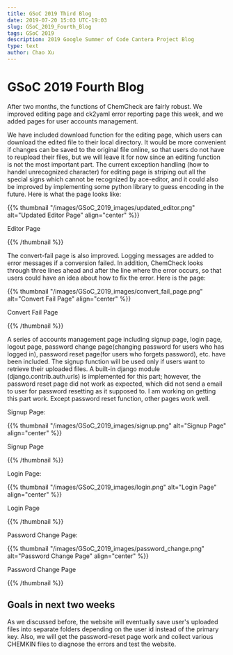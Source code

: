 ```yaml
---
title: GSoC 2019 Third Blog
date: 2019-07-20 15:03 UTC-19:03
slug: GSoC_2019_Fourth_Blog
tags: GSoC 2019
description: 2019 Google Summer of Code Cantera Project Blog
type: text
author: Chao Xu
---
```


# GSoC 2019 Fourth Blog

After two months, the functions of ChemCheck are fairly robust. We improved editing page and ck2yaml error reporting page this week, and we
added pages for user accounts management.

<!-- TEASER_END -->

We have included download function for the editing page, which users can download the edited file to their local directory. It would be more convenient
if changes can be saved to the original file online, so that users do not have to reupload their files, but we will leave it for now since an
editing function is not the most important part. The current exception handling (how to handel unrecognized character) for editing page is striping out all the special signs which cannot
be recognized by ace-editor, and it could also be improved by implementing some python library to guess encoding in the future. 
Here is what the page looks like:

{{% thumbnail "/images/GSoC_2019_images/updated_editor.png" alt="Updated Editor Page" align="center" %}}

<p class="text-center">Editor Page</p>

{{% /thumbnail %}}

The convert-fail page is also improved. Logging messages are added to error messages if a conversion failed. In addition, ChemCheck looks through
three lines ahead and after the line where the error occurs, so that users could have an idea about how to fix the error. Here is the page:

{{% thumbnail "/images/GSoC_2019_images/convert_fail_page.png" alt="Convert Fail Page" align="center" %}}

<p class="text-center">Convert Fail Page</p>

{{% /thumbnail %}}

A series of accounts management page including signup page, login page, logout page, password change page(changing password for users who has logged in), password reset page(for users who forgets password), 
etc. have been included. The signup function will be used only if users want to retrieve their uploaded files. A built-in django module (django.contrib.auth.urls) is implemented for this part; however, the password reset page did not work as expected, which did not send a email to user for password resetting as it supposed to.
I am working on getting this part work. Except password reset function, other pages work well.

Signup Page:

{{% thumbnail "/images/GSoC_2019_images/signup.png" alt="Signup Page" align="center" %}}

<p class="text-center">Signup Page</p>

{{% /thumbnail %}}

Login Page:

{{% thumbnail "/images/GSoC_2019_images/login.png" alt="Login Page" align="center" %}}

<p class="text-center">Login Page</p>

{{% /thumbnail %}}

Password Change Page:

{{% thumbnail "/images/GSoC_2019_images/password_change.png" alt="Password Change Page" align="center" %}}

<p class="text-center">Password Change Page</p>

{{% /thumbnail %}}

## Goals in next two weeks

As we discussed before, the website will eventually save user's uploaded files into separate folders depending on
the user id instead of the primary key. Also, we will get the password-reset page work and collect various CHEMKIN files to
diagnose the errors and test the website.
